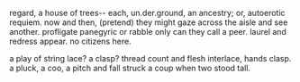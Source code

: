 regard, a house of trees--
each, un.der.ground, an ancestry;
or, autoerotic requiem.
now and then,
(pretend) they
might gaze across the aisle
and see another.
profligate panegyric
or rabble only
can they call
a peer.
laurel and redress appear.
no citizens here.



a play of string
lace?
a clasp?
thread count and flesh
interlace,
hands clasp.
a pluck, a coo,
a pitch and fall
struck a coup
when two stood tall.